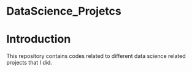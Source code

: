 # DataScience_Projetcs


# Introduction

  This repository contains codes related to different data science related projects that I did.
